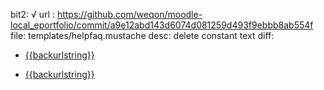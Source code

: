 bit2: √
url : https://github.com/weqon/moodle-local_eportfolio/commit/a9e12abd143d6074d081259d493f9ebbb8ab554f
file: templates/helpfaq.mustache
desc: delete constant text
diff: 
-    <a href="{{backurl}}" class="btn btn-primary mt-5"><i class="fa fa-arrow-circle-left"></i> {{backurlstring}}</a>
+    <a href="{{backurl}}" class="btn btn-primary mt-5"><i class="icon fa fa-arrow-circle-left fa-fw"></i> {{backurlstring}}</a>